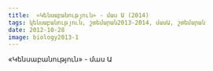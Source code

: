 ```yaml
---
title:  «Կենսաբանություն» - մաս Ա (2014) 
tags: կենսաբանություն, շտեմարան2013-2014, մասԱ, շտեմարան
date: 2012-10-28
image: biology2013-1
---
```



«Կենսաբանություն» - մաս Ա
